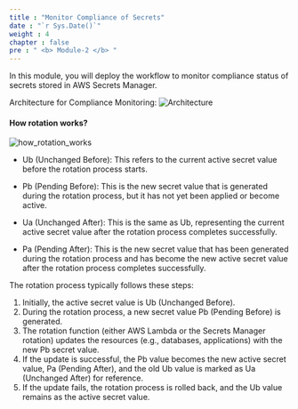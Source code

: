 ```yaml
---
title : "Monitor Compliance of Secrets"
date : "`r Sys.Date()`"
weight : 4
chapter : false
pre : " <b> Module-2 </b> "
---
```


In this module, you will deploy the workflow to monitor compliance status of secrets stored in AWS Secrets Manager.

Architecture for Compliance Monitoring:
![Architecture](/images/m2/mod2-asm-compliancemonitoring-workflow.png)

#### How rotation works?
![how_rotation_works](/images/m2/how_rotation_works.png)

- Ub (Unchanged Before): This refers to the current active secret value before the rotation process starts.

- Pb (Pending Before): This is the new secret value that is generated during the rotation process, but it has not yet been applied or become active.

- Ua (Unchanged After): This is the same as Ub, representing the current active secret value after the rotation process completes successfully.

- Pa (Pending After): This is the new secret value that has been generated during the rotation process and has become the new active secret value after the rotation process completes successfully.

The rotation process typically follows these steps:

1. Initially, the active secret value is Ub (Unchanged Before).
2. During the rotation process, a new secret value Pb (Pending Before) is generated.
3. The rotation function (either AWS Lambda or the Secrets Manager rotation) updates the resources (e.g., databases, applications) with the new Pb secret value.
4. If the update is successful, the Pb value becomes the new active secret value, Pa (Pending After), and the old Ub value is marked as Ua (Unchanged After) for reference.
5. If the update fails, the rotation process is rolled back, and the Ub value remains as the active secret value.

